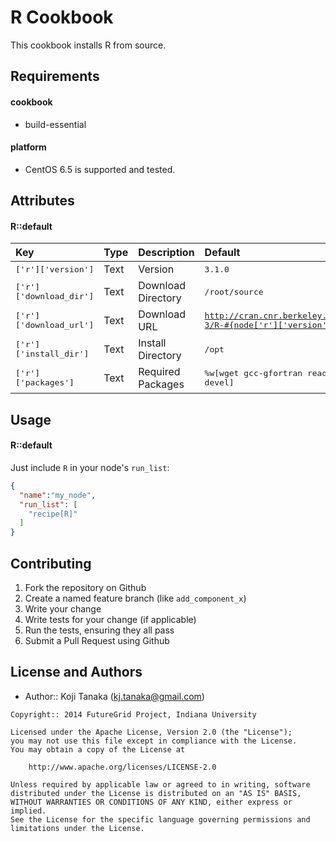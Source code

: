 R Cookbook
==========
This cookbook installs R from source.

Requirements
------------

#### cookbook

* build-essential

#### platform

* CentOS 6.5 is supported and tested.

Attributes
----------

#### R::default

| Key | Type | Description | Default |
| :--------- | :-- | :--------- | :------ |
|<tt>['r']['version']</tt> | Text | Version | <tt>3.1.0</tt> |
|<tt>['r']['download_dir']</tt> | Text | Download Directory | <tt>/root/source</tt> |
|<tt>['r']['download_url']</tt> | Text | Download URL | <tt>http://cran.cnr.berkeley.edu/src/base/R-3/R-#{node['r']['version']}.tar.gz</tt> |
|<tt>['r']['install_dir']</tt> | Text | Install Directory | <tt>/opt</tt> |
|<tt>['r']['packages']</tt> | Text | Required Packages | <tt>%w[wget gcc-gfortran readline readline-devel]</tt> |

Usage
-----
#### R::default

Just include `R` in your node's `run_list`:

```json
{
  "name":"my_node",
  "run_list": [
    "recipe[R]"
  ]
}
```

Contributing
------------

1. Fork the repository on Github
2. Create a named feature branch (like `add_component_x`)
3. Write your change
4. Write tests for your change (if applicable)
5. Run the tests, ensuring they all pass
6. Submit a Pull Request using Github

License and Authors
-------------------
- Author:: Koji Tanaka (<kj.tanaka@gmail.com>)

```text
Copyright:: 2014 FutureGrid Project, Indiana University

Licensed under the Apache License, Version 2.0 (the "License");
you may not use this file except in compliance with the License.
You may obtain a copy of the License at

    http://www.apache.org/licenses/LICENSE-2.0

Unless required by applicable law or agreed to in writing, software
distributed under the License is distributed on an "AS IS" BASIS,
WITHOUT WARRANTIES OR CONDITIONS OF ANY KIND, either express or implied.
See the License for the specific language governing permissions and
limitations under the License.
```
